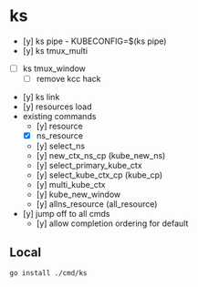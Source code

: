 # ks

- [y] ks pipe - KUBECONFIG=$(ks pipe)
- [y] ks tmux_multi
- [ ] ks tmux_window
  - [ ] remove kcc hack
- [y] ks link
- [y] resources load
- existing commands
  - [y] resource
  - [x] ns_resource
  - [y] select_ns
  - [y] new_ctx_ns_cp (kube_new_ns)
  - [y] select_primary_kube_ctx
  - [y] select_kube_ctx_cp (kube_cp)
  - [y] multi_kube_ctx
  - [y] kube_new_window
  - [y] allns_resource (all_resource)
- [y] jump off to all cmds
  - [y] allow completion ordering for default


## Local
```bash
go install ./cmd/ks
```
